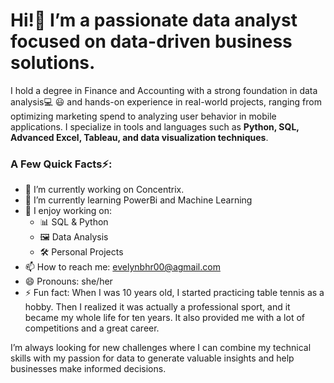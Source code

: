 # Hi!👋 I’m a passionate data analyst focused on data-driven business solutions.

I hold a degree in Finance and Accounting with a strong foundation in data analysis💻 😃 and hands-on experience in real-world projects, ranging from optimizing marketing spend to analyzing user behavior in mobile applications. I specialize in tools and languages such as **Python, SQL, Advanced Excel, Tableau, and data visualization techniques**.

### A Few Quick Facts⚡️:

- 🔭 I’m currently working on Concentrix.
- 🌱 I’m currently learning PowerBi and Machine Learning
- 💼 I enjoy working on:
   - 📊 SQL & Python
   - 🖼 Data Analysis
   - 🛠 Personal Projects
- 📫 How to reach me: evelynbhr00@agmail.com
- 😄 Pronouns: she/her
- ⚡ Fun fact: When I was 10 years old, I started practicing table tennis as a hobby. Then I realized it was actually a professional sport, and it became my whole life for ten years. It also provided me with a lot of competitions and a great career.


I’m always looking for new challenges where I can combine my technical skills with my passion for data to generate valuable insights and help businesses make informed decisions.
